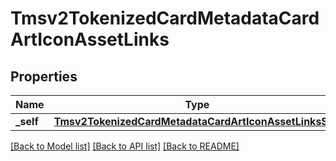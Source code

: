 # Tmsv2TokenizedCardMetadataCardArtIconAssetLinks

## Properties
Name | Type | Description | Notes
------------ | ------------- | ------------- | -------------
**_self** | [**Tmsv2TokenizedCardMetadataCardArtIconAssetLinksSelf**](Tmsv2TokenizedCardMetadataCardArtIconAssetLinksSelf.md) |  | [optional] 

[[Back to Model list]](../README.md#documentation-for-models) [[Back to API list]](../README.md#documentation-for-api-endpoints) [[Back to README]](../README.md)


